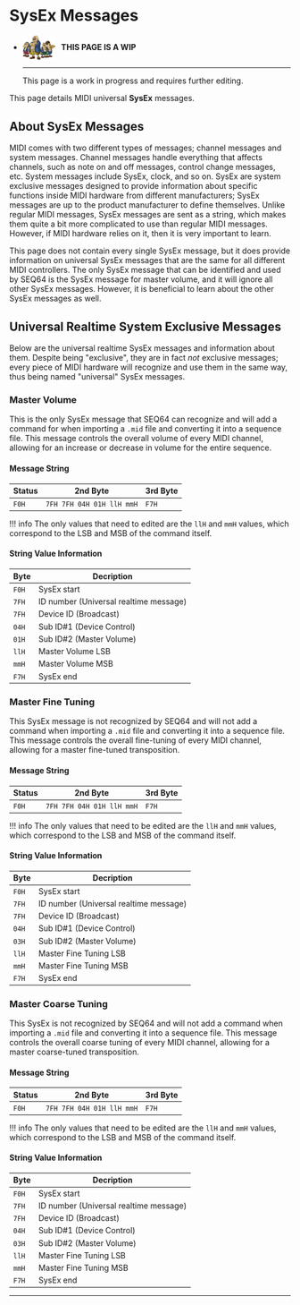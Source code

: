# SysEx Messages

<div class="grid cards" markdown>

-   <img style="width:58.5px; height:auto; vertical-align: middle;" src="../../../assets/images/carpenters.png"> <b>&nbsp;&nbsp;THIS PAGE IS A WIP</b>
  
    ---

    This page is a work in progress and requires further editing.

</div>

This page details MIDI universal **SysEx** messages.

## About SysEx Messages
MIDI comes with two different types of messages; channel messages and system messages. Channel messages handle everything that affects channels, such as note on and off messages, control change messages, etc. System messages include SysEx, clock, and so on. SysEx are system exclusive messages designed to provide information about specific functions inside MIDI hardware from different manufacturers; SysEx messages are up to the product manufacturer to define themselves. Unlike regular MIDI messages, SysEx messages are sent as a string, which makes them quite a bit more complicated to use than regular MIDI messages. However, if MIDI hardware relies on it, then it is very important to learn.

This page does not contain every single SysEx message, but it does provide information on universal SysEx messages that are the same for all different MIDI controllers. The only SysEx message that can be identified and used by SEQ64 is the SysEx message for master volume, and it will ignore all other SysEx messages. However, it is beneficial to learn about the other SysEx messages as well.

## Universal Realtime System Exclusive Messages
Below are the universal realtime SysEx messages and information about them. Despite being "exclusive", they are in fact *not* exclusive messages; every piece of MIDI hardware will recognize and use them in the same way, thus being named "universal" SysEx messages.

### Master Volume
This is the only SysEx message that SEQ64 can recognize and will add a command for when importing a `.mid` file and converting it into a sequence file. This message controls the overall volume of every MIDI channel, allowing for an increase or decrease in volume for the entire sequence.

#### Message String
| Status | 2nd Byte | 3rd Byte |
| --- | --- | --- |
| `F0H` | `7FH 7FH 04H 01H llH mmH` | `F7H` |

!!! info
    The only values that need to edited are the `llH` and `mmH` values, which correspond to the LSB and MSB of the command itself.

#### String Value Information
| Byte | Decription |
| --- | --- |
| `F0H` | SysEx start |
| `7FH` | ID number (Universal realtime message) |
| `7FH` | Device ID (Broadcast) |
| `04H` | Sub ID#1 (Device Control) |
| `01H` | Sub ID#2 (Master Volume) |
| `llH` | Master Volume LSB |
| `mmH` | Master Volume MSB |
| `F7H` | SysEx end |

### Master Fine Tuning
This SysEx message is not recognized by SEQ64 and will not add a command when importing a `.mid` file and converting it into a sequence file. This message controls the overall fine-tuning of every MIDI channel, allowing for a master fine-tuned transposition.

#### Message String
| Status | 2nd Byte | 3rd Byte |
| --- | --- | --- |
| `F0H` | `7FH 7FH 04H 01H llH mmH` | `F7H` |

!!! info
    The only values that need to be edited are the `llH` and `mmH` values, which correspond to the LSB and MSB of the command itself.

#### String Value Information
| Byte | Decription |
| --- | --- |
| `F0H` | SysEx start |
| `7FH` | ID number (Universal realtime message) |
| `7FH` | Device ID (Broadcast) |
| `04H` | Sub ID#1 (Device Control) |
| `03H` | Sub ID#2 (Master Volume) |
| `llH` | Master Fine Tuning LSB |
| `mmH` | Master Fine Tuning MSB |
| `F7H` | SysEx end |

### Master Coarse Tuning
This SysEx is not recognized by SEQ64 and will not add a command when importing a `.mid` file and converting it into a sequence file. This message controls the overall coarse tuning of every MIDI channel, allowing for a master coarse-tuned transposition.

#### Message String
| Status | 2nd Byte | 3rd Byte |
| --- | --- | --- |
| `F0H` | `7FH 7FH 04H 01H llH mmH` | `F7H` |

!!! info
    The only values that need to be edited are the `llH` and `mmH` values, which correspond to the LSB and MSB of the command itself.

#### String Value Information
| Byte | Decription |
| --- | --- |
| `F0H` | SysEx start |
| `7FH` | ID number (Universal realtime message) |
| `7FH` | Device ID (Broadcast) |
| `04H` | Sub ID#1 (Device Control) |
| `03H` | Sub ID#2 (Master Volume) |
| `llH` | Master Fine Tuning LSB |
| `mmH` | Master Fine Tuning MSB |
| `F7H` | SysEx end |

<style>
  /*
## Global Parameter Control
placeholder

### Scale Tuning Adjustment
placeholder

#### Message String
| Status | 2nd Byte | 3rd Byte |
| --- | --- | --- |
| `F0H` | `7FH 7FH 04H 01H llH mmH` | `F7H` |

#### String Value Information
| Byte | Decription |
| --- | --- |
| `F0H` | SysEx start |
| `7FH` | ID number (Universal realtime message) |
| `7FH` | Device ID (Broadcast) |
| `04H` | Sub ID#1 (Device Control) |
| `03H` | Sub ID#2 (Master Volume) |
| `llH` | Master Fine Tuning LSB |
| `mmH` | Master Fine Tuning MSB |
| `F7H` | SysEx end |

### Key-based Instrument Controllers
placeholder

#### Message String
| Status | 2nd Byte | 3rd Byte |
| --- | --- | --- |
| `F0H` | `7FH 7FH 04H 01H llH mmH` | `F7H` |

#### String Value Information
| Byte | Decription |
| --- | --- |
| `F0H` | SysEx start |
| `7FH` | ID number (Universal realtime message) |
| `7FH` | Device ID (Broadcast) |
| `04H` | Sub ID#1 (Device Control) |
| `03H` | Sub ID#2 (Master Volume) |
| `llH` | Master Fine Tuning LSB |
| `mmH` | Master Fine Tuning MSB |
| `F7H` | SysEx end |
*/
</style>

-----